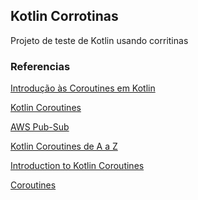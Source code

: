 ## Kotlin Corrotinas

Projeto de teste de Kotlin usando corritinas

### Referencias

[Introdução às Coroutines em Kotlin](https://medium.com/@thiagofarbo/introdu%C3%A7%C3%A3o-%C3%A0s-coroutines-em-kotlin-simplificando-opera%C3%A7%C3%B5es-ass%C3%ADncronas-ab0fb737f501)

[Kotlin Coroutines](https://medium.com/ifood-tech/kotlin-coroutines-e6d048a59c40)

[AWS Pub-Sub](https://github.com/arthurgregorio/aws-pub-sub)

[Kotlin Coroutines de A a Z](https://www.udemy.com/course/kotlin-coroutines-de-a-a-z/learn/lecture/30112528#overview)

[Introduction to Kotlin Coroutines
](https://www.baeldung.com/kotlin/coroutines?source=post_page-----ab0fb737f501---------------------------------------)

[Coroutines﻿](https://kotlinlang.org/docs/coroutines-overview.html?source=post_page-----ab0fb737f501---------------------------------------)
